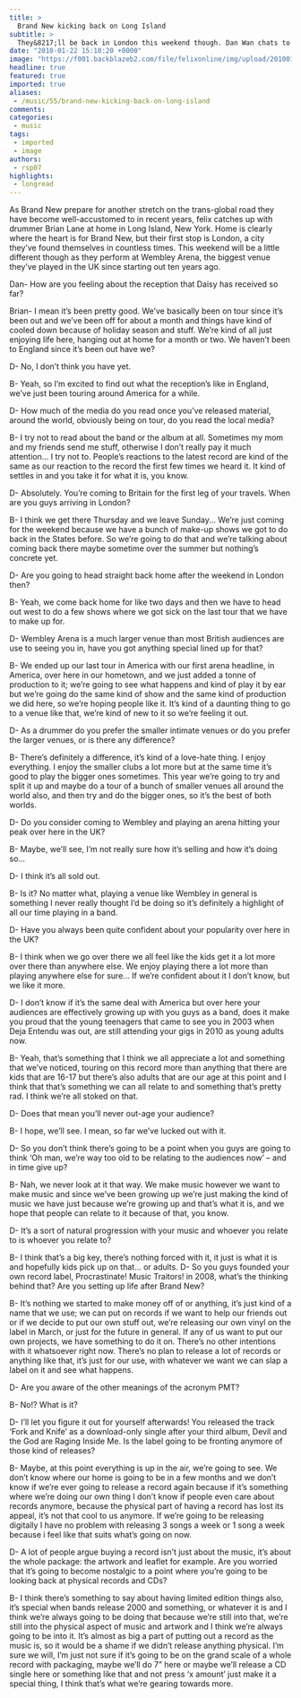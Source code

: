 ```yaml
---
title: >
  Brand New kicking back on Long Island
subtitle: >
  They&8217;ll be back in London this weekend though. Dan Wan chats to Brian Lane about Wembley, vinyl and getting old.
date: "2010-01-22 15:10:20 +0000"
image: "https://f001.backblazeb2.com/file/felixonline/img/upload/201001221508-rsp07-music.jpg"
headline: true
featured: true
imported: true
aliases:
 - /music/55/brand-new-kicking-back-on-long-island
comments:
categories:
 - music
tags:
 - imported
 - image
authors:
 - rsp07
highlights:
 - longread
---
```


As Brand New prepare for another stretch on the trans-global road they have become well-accustomed to in recent years, felix catches up with drummer Brian Lane at home in Long Island, New York. Home is clearly where the heart is for Brand New, but their first stop is London, a city they’ve found themselves in countless times. This weekend will be a little different though as they perform at Wembley Arena, the biggest venue they’ve played in the UK since starting out ten years ago.

 Dan- How are you feeling about the reception that Daisy has received so far?

 Brian- I mean it’s been pretty good. We’ve basically been on tour since it’s been out and we’ve been off for about a month and things have kind of cooled down because of holiday season and stuff. We’re kind of all just enjoying life here, hanging out at home for a month or two. We haven’t been to England since it’s been out have we?

 D- No, I don’t think you have yet.

 B- Yeah, so I’m excited to find out what the reception’s like in England, we’ve just been touring around America for a while.

 D- How much of the media do you read once you’ve released material, around the world, obviously being on tour, do you read the local media?

 B- I try not to read about the band or the album at all. Sometimes my mom and my friends send me stuff, otherwise I don’t really pay it much attention... I try not to. People’s reactions to the latest record are kind of the same as our reaction to the record the first few times we heard it. It kind of settles in and you take it for what it is, you know.

 D- Absolutely. You’re coming to Britain for the first leg of your travels. When are you guys arriving in London?

 B- I think we get there Thursday and we leave Sunday... We’re just coming for the weekend because we have a bunch of make-up shows we got to do back in the States before. So we’re going to do that and we’re talking about coming back there maybe sometime over the summer but nothing’s concrete yet.

 D- Are you going to head straight back home after the weekend in London then?

 B- Yeah, we come back home for like two days and then we have to head out west to do a few shows where we got sick on the last tour that we have to make up for.

 D- Wembley Arena is a much larger venue than most British audiences are use to seeing you in, have you got anything special lined up for that?

 B- We ended up our last tour in America with our first arena headline, in America, over here in our hometown, and we just added a tonne of production to it; we’re going to see what happens and kind of play it by ear but we’re going do the same kind of show and the same kind of production we did here, so we’re hoping people like it. It’s kind of a daunting thing to go to a venue like that, we’re kind of new to it so we’re feeling it out.

 D- As a drummer do you prefer the smaller intimate venues or do you prefer the larger venues, or is there any difference?

 B- There’s definitely a difference, it’s kind of a love-hate thing. I enjoy everything. I enjoy the smaller clubs a lot more but at the same time it’s good to play the bigger ones sometimes. This year we’re going to try and split it up and maybe do a tour of a bunch of smaller venues all around the world also, and then try and do the bigger ones, so it’s the best of both worlds.

 D- Do you consider coming to Wembley and playing an arena hitting your peak over here in the UK?

 B- Maybe, we’ll see, I’m not really sure how it’s selling and how it’s doing so...

 D- I think it’s all sold out.

 B- Is it? No matter what, playing a venue like Wembley in general is something I never really thought I’d be doing so it’s definitely a highlight of all our time playing in a band.

 D- Have you always been quite confident about your popularity over here in the UK?

 B- I think when we go over there we all feel like the kids get it a lot more over there than anywhere else. We enjoy playing there a lot more than playing anywhere else for sure... If we’re confident about it I don’t know, but we like it more.

 D- I don’t know if it’s the same deal with America but over here your audiences are effectively growing up with you guys as a band, does it make you proud that the young teenagers that came to see you in 2003 when Deja Entendu was out, are still attending your gigs in 2010 as young adults now.

 B- Yeah, that’s something that I think we all appreciate a lot and something that we’ve noticed, touring on this record more than anything that there are kids that are 16-17 but there’s also adults that are our age at this point and I think that that’s something we can all relate to and something that’s pretty rad. I think we’re all stoked on that.

 D- Does that mean you’ll never out-age your audience?

 B- I hope, we’ll see. I mean, so far we’ve lucked out with it.

 D- So you don’t think there’s going to be a point when you guys are going to think ‘Oh man, we’re way too old to be relating to the audiences now’ – and in time give up?

 B- Nah, we never look at it that way. We make music however we want to make music and since we’ve been growing up we’re just making the kind of music we have just because we’re growing up and that’s what it is, and we hope that people can relate to it because of that, you know.

 D- It’s a sort of natural progression with your music and whoever you relate to is whoever you relate to?

 B- I think that’s a big key, there’s nothing forced with it, it just is what it is and hopefully kids pick up on that... or adults.
 D- So you guys founded your own record label, Procrastinate! Music Traitors! in 2008, what’s the thinking behind that? Are you setting up life after Brand New?

 B- It’s nothing we started to make money off of or anything, it’s just kind of a name that we use; we can put on records if we want to help our friends out or if we decide to put our own stuff out, we’re releasing our own vinyl on the label in March, or just for the future in general. If any of us want to put our own projects, we have something to do it on. There’s no other intentions with it whatsoever right now. There’s no plan to release a lot of records or anything like that, it’s just for our use, with whatever we want we can slap a label on it and see what happens.

 D- Are you aware of the other meanings of the acronym PMT?

 B- No!? What is it?

 D- I’ll let you figure it out for yourself afterwards! You released the track ‘Fork and Knife’ as a download-only single after your third album, Devil and the God are Raging Inside Me. Is the label going to be fronting anymore of those kind of releases?

 B- Maybe, at this point everything is up in the air, we’re going to see. We don’t know where our home is going to be in a few months and we don’t know if we’re ever going to release a record again because if it’s something where we’re doing our own thing I don’t know if people even care about records anymore, because the physical part of having a record has lost its appeal, it’s not that cool to us anymore. If we’re going to be releasing digitally I have no problem with releasing 3 songs a week or 1 song a week because i feel like that suits what’s going on now.

 D- A lot of people argue buying a record isn’t just about the music, it’s about the whole package: the artwork and leaflet for example. Are you worried that it’s going to become nostalgic to a point where you’re going to be looking back at physical records and CDs?

 B- I think there’s something to say about having limited edition things also, it’s special when bands release 2000 and something, or whatever it is and I think we’re always going to be doing that because we’re still into that, we’re still into the physical aspect of music and artwork and I think we’re always going to be into it. It’s almost as big a part of putting out a record as the music is, so it would be a shame if we didn’t release anything physical. I’m sure we will, I’m just not sure if it’s going to be on the grand scale of a whole record with packaging, maybe we’ll do 7” here or maybe we’ll release a CD single here or something like that and not press ‘x amount’ just make it a special thing, I think that’s what we’re gearing towards more.

